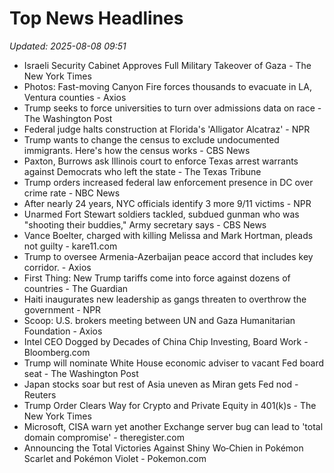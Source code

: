 # Top News Headlines

_Updated: 2025-08-08 09:51_

- Israeli Security Cabinet Approves Full Military Takeover of Gaza - The New York Times
- Photos: Fast-moving Canyon Fire forces thousands to evacuate in LA, Ventura counties - Axios
- Trump seeks to force universities to turn over admissions data on race - The Washington Post
- Federal judge halts construction at Florida's 'Alligator Alcatraz' - NPR
- Trump wants to change the census to exclude undocumented immigrants. Here's how the census works - CBS News
- Paxton, Burrows ask Illinois court to enforce Texas arrest warrants against Democrats who left the state - The Texas Tribune
- Trump orders increased federal law enforcement presence in DC over crime rate - NBC News
- After nearly 24 years, NYC officials identify 3 more 9/11 victims - NPR
- Unarmed Fort Stewart soldiers tackled, subdued gunman who was "shooting their buddies," Army secretary says - CBS News
- Vance Boelter, charged with killing Melissa and Mark Hortman, pleads not guilty - kare11.com
- Trump to oversee Armenia-Azerbaijan peace accord that includes key corridor. - Axios
- First Thing: New Trump tariffs come into force against dozens of countries - The Guardian
- Haiti inaugurates new leadership as gangs threaten to overthrow the government - NPR
- Scoop: U.S. brokers meeting between UN and Gaza Humanitarian Foundation - Axios
- Intel CEO Dogged by Decades of China Chip Investing, Board Work - Bloomberg.com
- Trump will nominate White House economic adviser to vacant Fed board seat - The Washington Post
- Japan stocks soar but rest of Asia uneven as Miran gets Fed nod - Reuters
- Trump Order Clears Way for Crypto and Private Equity in 401(k)s - The New York Times
- Microsoft, CISA warn yet another Exchange server bug can lead to 'total domain compromise' - theregister.com
- Announcing the Total Victories Against Shiny Wo‑Chien in Pokémon Scarlet and Pokémon Violet - Pokemon.com